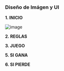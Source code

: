 ### Diseño de Imágen y UI

**1. INICIO**

![image]()

**2. REGLAS**

**3. JUEGO**

**5. SI GANA**

**6. SI PIERDE**
